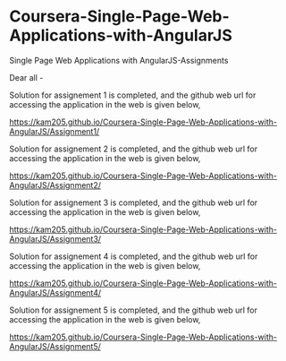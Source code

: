# Coursera-Single-Page-Web-Applications-with-AngularJS
Single Page Web Applications with AngularJS-Assignments

Dear all -

Solution for assignement 1 is completed, and the github web url for accessing the application in the web is given below,

https://kam205.github.io/Coursera-Single-Page-Web-Applications-with-AngularJS/Assignment1/

Solution for assignement 2 is completed, and the github web url for accessing the application in the web is given below,

https://kam205.github.io/Coursera-Single-Page-Web-Applications-with-AngularJS/Assignment2/

Solution for assignement 3 is completed, and the github web url for accessing the application in the web is given below,

https://kam205.github.io/Coursera-Single-Page-Web-Applications-with-AngularJS/Assignment3/

Solution for assignement 4 is completed, and the github web url for accessing the application in the web is given below,

https://kam205.github.io/Coursera-Single-Page-Web-Applications-with-AngularJS/Assignment4/

Solution for assignement 5 is completed, and the github web url for accessing the application in the web is given below,

https://kam205.github.io/Coursera-Single-Page-Web-Applications-with-AngularJS/Assignment5/